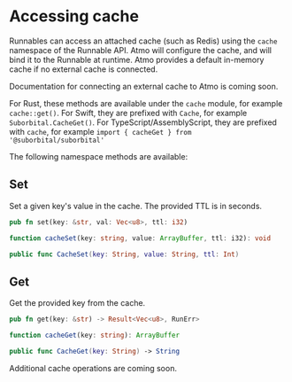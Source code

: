 # Accessing cache

Runnables can access an attached cache \(such as Redis\) using the `cache` namespace of the Runnable API. Atmo will configure the cache, and will bind it to the Runnable at runtime. Atmo provides a default in-memory cache if no external cache is connected.

Documentation for connecting an external cache to Atmo is coming soon.

For Rust, these methods are available under the `cache` module, for example `cache::get()`. For Swift, they are prefixed with `Cache`, for example `Suborbital.CacheGet()`. For TypeScript/AssemblyScript, they are prefixed with `cache`, for example `import { cacheGet } from '@suborbital/suborbital'`

The following namespace methods are available:

## Set

Set a given key's value in the cache. The provided TTL is in seconds.

```rust
pub fn set(key: &str, val: Vec<u8>, ttl: i32)
```

```typescript
function cacheSet(key: string, value: ArrayBuffer, ttl: i32): void
```

```swift
public func CacheSet(key: String, value: String, ttl: Int)
```

## Get

Get the provided key from the cache.

```rust
pub fn get(key: &str) -> Result<Vec<u8>, RunErr>
```

```typescript
function cacheGet(key: string): ArrayBuffer
```

```swift
public func CacheGet(key: String) -> String
```

Additional cache operations are coming soon.


